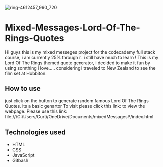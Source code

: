 
![ring-4612457_960_720](https://user-images.githubusercontent.com/100291255/158185682-0edf8035-10c3-4e20-8880-b34a6a54a6b1.jpg)



# Mixed-Messages-Lord-Of-The-Rings-Quotes

Hi guys this is my mixed messeges project for the codecademy full stack course, i am currently 25% through it. i still have much to learn !
This is my Lord Of The Rings themed quote generator, i decided to make it fun by using somthing i love..... considering i traveled to New Zealand to see the film set at Hobbiton.

## How to use
just click on the button to generate random famous Lord Of The Rings Quotes.
its a basic genartor
To visit please click this link: to view the webpage.
Please use this link: file:///C:/Users/Curti/OneDrive/Documents/mixedMessagesP/index.html

## Technologies used

- HTML
- CSS
- JavaScript
- Gitbash
